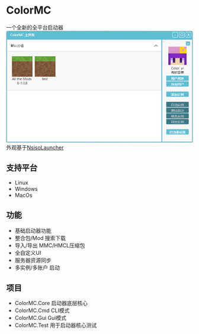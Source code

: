 # ColorMC
一个全新的全平台启动器
![](/image/pic1.png)
外观基于[NsisoLauncher](https://github.com/Coloryr/NsisoLauncher-1)

## 支持平台
- Linux
- Windows
- MacOs

## 功能
- 基础启动器功能
- 整合包/Mod 搜索下载
- 导入/导出 MMC/HMCL压缩包
- 全自定义UI
- 服务器资源同步
- 多实例/多账户 启动

## 项目
- ColorMC.Core 启动器底层核心
- ColorMC.Cmd CLI模式
- ColorMC.Gui Gui模式
- ColorMC.Test 用于启动器核心测试
